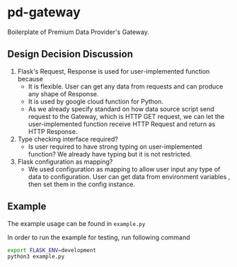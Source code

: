 # pd-gateway

Boilerplate of Premium Data Provider's Gateway.

## Design Decision Discussion

1. Flask's Request, Response is used for user-implemented function because
    - It is flexible. User can get any data from requests and can produce any shape of Response.
    - It is used by google cloud function for Python.
    - As we already specify standard on how data source script send request to the Gateway,
      which is HTTP GET request, we can let the user-implemented function receive HTTP Request
      and return as HTTP Response.
2. Type checking interface required?
    - Is user required to have strong typing on user-implemented function? We already have typing but it is not restricted.
3. Flask configuration as mapping?
    - We used configuration as mapping to allow user input any type of data to configuration. User can get data from environment variables
      , then set them in the config instance.

## Example

The example usage can be found in `example.py`

In order to run the example for testing, run following command

```sh
export FLASK_ENV=development
python3 example.py
```